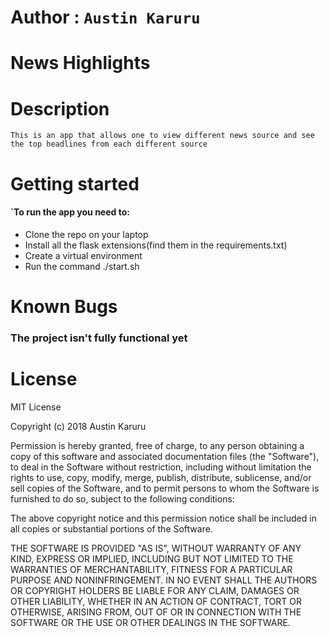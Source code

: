 # Author : `Austin Karuru`

# News Highlights

# Description

`This is an app that allows one to view different news source and see the top headlines from each different source`

# Getting started

#### `To run the app you need to:

- Clone the repo on your laptop
- Install all the flask extensions(find them in the requirements.txt)
- Create a virtual environment
- Run the command ./start.sh

# Known Bugs

### The project isn't fully functional yet

# License

MIT License

Copyright (c) 2018 Austin Karuru

Permission is hereby granted, free of charge, to any person obtaining a copy of this software and associated documentation files (the "Software"), to deal in the Software without restriction, including without limitation the rights to use, copy, modify, merge, publish, distribute, sublicense, and/or sell copies of the Software, and to permit persons to whom the Software is furnished to do so, subject to the following conditions:

The above copyright notice and this permission notice shall be included in all copies or substantial portions of the Software.

THE SOFTWARE IS PROVIDED "AS IS", WITHOUT WARRANTY OF ANY KIND, EXPRESS OR IMPLIED, INCLUDING BUT NOT LIMITED TO THE WARRANTIES OF MERCHANTABILITY, FITNESS FOR A PARTICULAR PURPOSE AND NONINFRINGEMENT. IN NO EVENT SHALL THE AUTHORS OR COPYRIGHT HOLDERS BE LIABLE FOR ANY CLAIM, DAMAGES OR OTHER LIABILITY, WHETHER IN AN ACTION OF CONTRACT, TORT OR OTHERWISE, ARISING FROM, OUT OF OR IN CONNECTION WITH THE SOFTWARE OR THE USE OR OTHER DEALINGS IN THE SOFTWARE.
